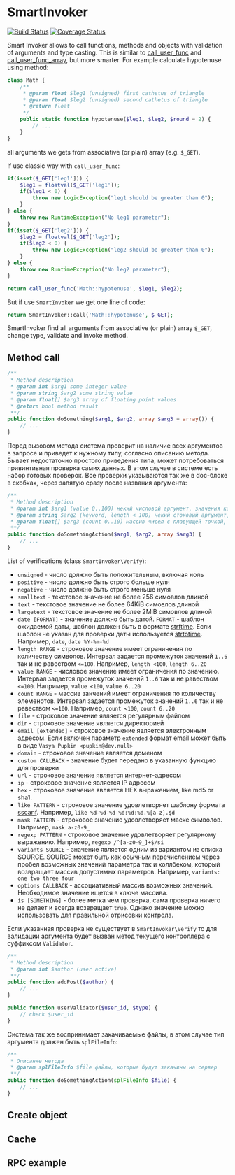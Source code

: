 SmartInvoker
=============

[![Build Status](https://travis-ci.org/bzick/smart-invoker.svg)](https://travis-ci.org/bzick/smart-invoker) [![Coverage Status](https://coveralls.io/repos/bzick/smart-invoker/badge.svg)](https://coveralls.io/r/bzick/smart-invoker)

Smart Invoker allows to call functions, methods and objects with validation of arguments and type casting. 
This is similar to [call_user_func](http://php.net/call_user_func) and [call_user_func_array](http://php.net/call_user_func_array), but more smarter.
For example calculate hypotenuse using method:

```php
class Math {
	/**
	 * @param float $leg1 (unsigned) first cathetus of triangle
	 * @param float $leg2 (unsigned) second cathetus of triangle
	 * @return float
	 */
    public static function hypotenuse($leg1, $leg2, $round = 2) {
        // ...
    }
}
```
all arguments we gets from associative (or plain) array (e.g. `$_GET`).

If use classic way with `call_user_func`:

```php
if(isset($_GET['leg1'])) {
    $leg1 = floatval($_GET['leg1']);
    if($leg1 < 0) {
        throw new LogicException("leg1 should be greater than 0");
    }
} else {
    throw new RuntimeException("No leg1 parameter");
}
if(isset($_GET['leg2'])) {
    $leg2 = floatval($_GET['leg2']);
    if($leg2 < 0) {
        throw new LogicException("leg2 should be greater than 0");
    }
} else {
    throw new RuntimeException("No leg2 parameter");
}

return call_user_func('Math::hypotenuse', $leg1, $leg2);
```

But if use `SmartInvoker` we get one line of code: 

```php
return SmartInvoker::call('Math::hypotenuse', $_GET);
```

SmartInvoker find all arguments from associative (or plain) array `$_GET`, change type, validate and invoke method.

## Method call


```php
/**
 * Method description
 * @param int $arg1 some integer value
 * @param string $arg2 some string value
 * @param float[] $arg3 array of floating point values
 * @return bool method result
 **/
public function doSomething($arg1, $arg2, array $arg3 = array()) {
    // ...
}
```

Перед вызовом метода система проверит на наличие всех аргументов в запросе и приведет к нужному типу, согласно описанию метода.
Бывает недостаточно простого приведения типа, может потребоваться привинтивная проверка самих данных.
В этом случае в системе есть набор готовых проверок. Все проверки указываются так же в doc-блоке в скобках, через запятую сразу после названия аргумента:

```php
/**
 * Method description
 * @param int $arg1 (value 0..100) некий числовой аргумент, значения которого находится между 0 и 100 включительно
 * @param string $arg2 (keyword, length < 100) некий стоковый аргумент, длина которого меньше 100 символов и состоит из `a-z0-9-_`
 * @param float[] $arg3 (count 0..10) массив чисел с плавующей точкой, массив может содержать от 0 до 10 элементов
 **/
public function doSomethingAction($arg1, $arg2, array $arg3) {
    // ...
}
```

List of verifications (class `SmartInvoker\Verify`):

* `unsigned` - число должно быть положительным, включая ноль
* `positive` - число должно быть строго больше нуля
* `negative` - число должно быть строго меньше нуля
* `smalltext` - текстовое значение не более 256 симовлов длиной
* `text` - текстовое значение не более 64KiB симовлов длиной
* `largetext` - текстовое значение не более 2MiB симовлов длиной
* `date [FORMAT]` - значение должно быть датой. `FORMAT` - шаблон ожидаемой даты, шаблон должен быть в формате [strftime](http://php.net/manual/en/function.strftime.php). Если шаблон не указан для проверки даты используется [strtotime](http://www.php.net/manual/en/function.strtotime.php). Например, `date`, `date %Y-%m-%d`
* `length RANGE` - строковое значение имеет ограничения по количеству символов. Интервал задается промежуток значений `1..6` так и не равеством `<=100`. Например, `length <100`, `length 6..20`
* `value RANGE` - числовое значение имеет ограничения по значению. Интервал задается промежуток значений `1..6` так и не равеством `<=100`. Например, `value <100`, `value 6..20`
* `count RANGE` - массив занчений имеет ограничения по количеству элеменотов. Интервал задается промежуток значений `1..6` так и не равеством `<=100`. Например, `count <100`, `count 6..20`
* `file` - строковое значение является регулярным файлом
* `dir` - строковое значение является директорией
* `email [extended]` - строковое значение является электронным адресом. Если включен параметр `extended` формат email может быть в виде `Vasya Pupkin <pupkin@dev.null> `
* `domain` - строковое значение является доменом
* `custom CALLBACK` - значение будет передано в указанную функцию для проверки
* `url` - строковое значение является интернет-адресом
* `ip` - строковое значение является IP адресом
* `hex` - строковое значение является HEX выражением, like md5 or sha1.
* `like PATTERN` - строковое значение удовлетворяет шаблону формата [sscanf](http://php.net/manual/en/function.sscanf.php). Например, `like %d-%d-%d %d:%d:%d.%[a-z].$d`
* `mask PATTERN` - строковое значение удовлетворяет маске символов. Например, `mask a-z0-9_`
* `regexp PATTERN` - строковое значение удовлетворяет регулярному выражению. Например, `regexp /^[a-z0-9_]+$/si`
* `variants SOURCE` - значение является одним из вариантом из списка SOURCE. SOURCE может быть как обычным перечислением через пробел возможных значений параметра так и коллбеком, который возвращает массив допустимых параметров. Например, `variants: one two three four`
* `options CALLBACK` - ассоциативный массив возможных значений. Необходимое значение ищется в ключе массива.
* `is [SOMETHING]` - более метка чем проверка, сама проверка ничего не делает и всегда возвращает `true`. Однако значение можно использовать для правильной отрисовки контрола.

Если указанная проверка не существует в `SmartInvoker\Verify` то для валидации аргумента будет вызван метод текущего контроллера с суффиксом `Validator`.

```php
/**
 * Method description
 * @param int $author (user active)
 **/
public function addPost($author) {
    // ...
}

public function userValidator($user_id, $type) {
    // check $user_id
}
```

Система так же воспринимает закачиваемые файлы, в этом случае тип аргумента должен быть `splFileInfo`:

```php
/**
 * Описание метода
 * @param splFileInfo $file файлы, которые будут закачины на сервер
 **/
public function doSomethingAction(splFileInfo $file) {
    // ...
}
```

## Create object

## Cache

## RPC example

